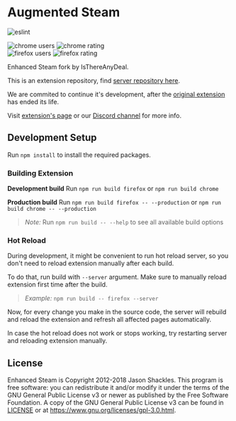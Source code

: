 # Augmented Steam

![eslint](https://github.com/tfedor/AugmentedSteam/workflows/eslint/badge.svg)

![chrome users](https://img.shields.io/chrome-web-store/users/dnhpnfgdlenaccegplpojghhmaamnnfp?label=chrome%20users)
![chrome rating](https://img.shields.io/chrome-web-store/stars/dnhpnfgdlenaccegplpojghhmaamnnfp?label=chrome%20rating)  
![firefox users](https://img.shields.io/amo/users/enhanced-steam-an-itad-fork?label=firefox%20users&color=4c1)
![firefox rating](https://img.shields.io/amo/stars/enhanced-steam-an-itad-fork?label=firefox%20rating)

Enhanced Steam fork by IsThereAnyDeal.

This is an extension repository, find [server repository here](https://github.com/tfedor/AugmentedSteam_Server).

We are commited to continue it's development, after the [original extension](https://github.com/jshackles/Enhanced_Steam) has ended its life.

Visit [extension's page](https://augmentedsteam.com/) or our [Discord channel](https://discord.gg/yn57q7f) for more info.

## Development Setup

Run `npm install` to install the required packages.

### Building Extension

**Development build**
Run `npm run build firefox` or `npm run build chrome`

**Production build**
Run `npm run build firefox -- --production` or `npm run build chrome -- --production`

> *Note:* Run `npm run build -- --help` to see all available build options

### Hot Reload

During development, it might be convenient to run hot reload server, so you don't need to reload extension manually
after each build.

To do that, run build with `--server` argument. Make sure to manually reload extension first time after the build.
> *Example:* `npm run build -- firefox --server`

Now, for every change you make in the source code, the server will rebuild and reload the extension
and refresh all affected pages automatically.

In case the hot reload does not work or stops working, try restarting server and reloading extension manually.

## License

Enhanced Steam is Copyright 2012-2018 Jason Shackles.
This program is free software: you can redistribute it and/or modify it under the terms of the GNU General Public License v3 or newer as published by the Free Software Foundation.  A copy of the GNU General Public License v3 can be found in [LICENSE](LICENSE) or at https://www.gnu.org/licenses/gpl-3.0.html.
